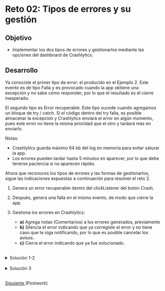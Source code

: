 # Reto  02: Tipos de errores y su gestión

## Objetivo

- Implementar los dos tipos de errores y gestionarlos mediante las opciones del dashboard de Crashlytics.

## Desarrollo

Ya conociste el primer tipo de error: el producido en el Ejemplo 2. Este evento es de tipo Falla y es provocado cuando la app obtiene una excepción y no sabe cómo responder, por lo que el resultado es el cierre inesperado. 

El segundo tipo es Error recuperable. Este tipo sucede cuando agregamos un bloque de try / catch. Si el código dentro del try falla, es posible almacenar la excepción y Crashlytics enviará el error en algún momento, pues este error no tiene la misma prioridad que el otro y tardará más en enviarlo.

Notas: 
- Crashlytics guarda máximo 64 kb del log en memoria para evitar saturar la app.
- Los errores pueden tardar hasta 5 minutos en aparecer, por lo que debe tenerse paciencia si no aparecen rápido.

Ahora que reconoces los tipos de errores y las formas de gestionarlos, sigue las indicaciones expuestas a continuación para resolver el reto 2.

1. Genera un error recuperable dentro del clickListener del botón Crash.
2. Después, genera una falla en el mismo evento, de modo que cierre la app.
3. Gestiona los errores en Crashlytics:
    - **a)** Agrega notas (Comentarios) a los errores generados, previamente
    - **b)** Silencia el error indicando que ya corregiste el error y no tiene caso que te siga notificando, por lo que es posible cancelar los avisos.
    - **c)** Cierra el error indicando que ya fue solucionado.

    </br>

<details>
    <summary>Solución 1-2</summary>
    
  ```kotlin
  binding.btnCrash.setOnClickListener {
  //1
    try {
        Log.e(TAG, "handleClick: " + 0 / 0)
    } catch (e: Exception) {
        FirebaseCrashlytics.getInstance().recordException(e)
    }
  //2
    throw RuntimeException("Test Crash") // Force a crash
  }
  ```
</details>

  </br>

<details>
  <summary>Solución 3</summary>
a)
    <img src="assets/01.png" width="50%"/>

b)
    <img src="assets/02.png" width="50%"/>
    
c)
    <img src="assets/03.png" width="50%"/>
</details>

</br>

[Siguiente ](../Postwork/README.md)(Postwork)
